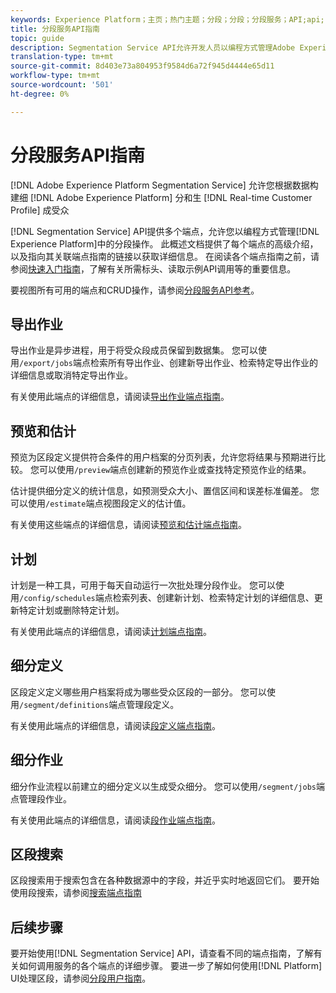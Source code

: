 ```yaml
---
keywords: Experience Platform；主页；热门主题；分段；分段；分段服务；API;api;
title: 分段服务API指南
topic: guide
description: Segmentation Service API允许开发人员以编程方式管理Adobe Experience Platform的分段操作。 请按照本指南学习如何使用API执行关键操作。
translation-type: tm+mt
source-git-commit: 8d403e73a804953f9584d6a72f945d4444e65d11
workflow-type: tm+mt
source-wordcount: '501'
ht-degree: 0%

---
```



# 分段服务API指南

[!DNL Adobe Experience Platform Segmentation Service] 允许您根据数据构建细 [!DNL Adobe Experience Platform] 分和生 [!DNL Real-time Customer Profile] 成受众

[!DNL Segmentation Service] API提供多个端点，允许您以编程方式管理[!DNL Experience Platform]中的分段操作。 此概述文档提供了每个端点的高级介绍，以及指向其关联端点指南的链接以获取详细信息。 在阅读各个端点指南之前，请参阅[快速入门指南](./getting-started.md)，了解有关所需标头、读取示例API调用等的重要信息。

要视图所有可用的端点和CRUD操作，请参阅[分段服务API参考](https://www.adobe.io/apis/experienceplatform/home/api-reference.html#!acpdr/swagger-specs/segmentation.yaml)。

## 导出作业

导出作业是异步进程，用于将受众段成员保留到数据集。 您可以使用`/export/jobs`端点检索所有导出作业、创建新导出作业、检索特定导出作业的详细信息或取消特定导出作业。

有关使用此端点的详细信息，请阅读[导出作业端点指南](./export-jobs.md)。

## 预览和估计

预览为区段定义提供符合条件的用户档案的分页列表，允许您将结果与预期进行比较。 您可以使用`/preview`端点创建新的预览作业或查找特定预览作业的结果。

估计提供细分定义的统计信息，如预测受众大小、置信区间和误差标准偏差。 您可以使用`/estimate`端点视图段定义的估计值。

有关使用这些端点的详细信息，请阅读[预览和估计端点指南](./previews-and-estimates.md)。

## 计划

计划是一种工具，可用于每天自动运行一次批处理分段作业。 您可以使用`/config/schedules`端点检索列表、创建新计划、检索特定计划的详细信息、更新特定计划或删除特定计划。

有关使用此端点的详细信息，请阅读[计划端点指南](./schedules.md)。

## 细分定义

区段定义定义哪些用户档案将成为哪些受众区段的一部分。 您可以使用`/segment/definitions`端点管理段定义。

有关使用此端点的详细信息，请阅读[段定义端点指南](./segment-definitions.md)。

## 细分作业

细分作业流程以前建立的细分定义以生成受众细分。 您可以使用`/segment/jobs`端点管理段作业。

有关使用此端点的详细信息，请阅读[段作业端点指南](./segment-jobs.md)。

## 区段搜索

区段搜索用于搜索包含在各种数据源中的字段，并近乎实时地返回它们。 要开始使用段搜索，请参阅[搜索端点指南](segment-search.md)

## 后续步骤

要开始使用[!DNL Segmentation Service] API，请查看不同的端点指南，了解有关如何调用服务的各个端点的详细步骤。 要进一步了解如何使用[!DNL Platform] UI处理区段，请参阅[分段用户指南](../ui/overview.md)。